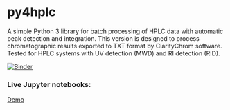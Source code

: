 # py4hplc
A simple Python 3 library for batch processing of HPLC data with automatic peak detection and integration. This version is designed to process chromatographic results exported to TXT format by ClarityChrom software. Tested for HPLC systems with UV detection (MWD) and RI detection (RID).

[![Binder](https://mybinder.org/badge_logo.svg)](https://mybinder.org/v2/gh/sbednarz/py4hplc/HEAD)


### Live Jupyter notebooks:

[Demo](https://mybinder.org/v2/gh/sbednarz/py4hplc/HEAD?labpath=demo.ipynb)

